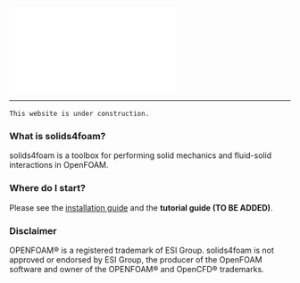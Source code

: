 ![solids4foam logo](solids4foamLogoName.pdf)

<!-- ![CI](https://github.com/rundocs/jekyll-rtd-theme/workflows/CI/badge.svg?branch=develop) -->
<!-- ![jsDelivr](https://data.jsdelivr.com/v1/package/gh/rundocs/jekyll-rtd-theme/badge) -->
---

```warning
This website is under construction.
```

### What is solids4foam?

solids4foam is a toolbox for performing solid mechanics and fluid-solid interactions in OpenFOAM.


### Where do I start?

Please see the [installation guide](installation/README.md) and the **tutorial guide (TO BE ADDED)**.


### Disclaimer

OPENFOAM® is a registered trademark of ESI Group. solids4foam is not approved or endorsed by ESI Group, the producer of the OpenFOAM software and owner of the OPENFOAM® and OpenCFD® trademarks.